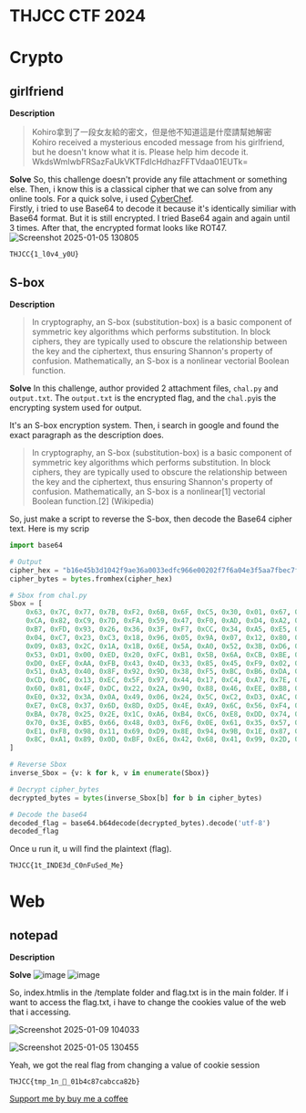 # THJCC CTF 2024


# Crypto

## girlfriend
**Description**
> Kohiro拿到了一段女友給的密文，但是他不知道這是什麼請幫她解密 Kohiro received a mysterious encoded message from his girlfriend, but he doesn't know what it is. Please help him decode it. WkdsWmIwbFRSazFaUkVKTFdIcHdhazFFTVdaa01EUTk=

**Solve**
So, this challenge doesn't provide any file attachment or something else. Then, i know this is a classical cipher that we can solve from any online tools. For a quick solve, i used [CyberChef](https://gchq.github.io/CyberChef/). </br>
Firstly, i tried to use Base64 to decode it because it's identically similiar with Base64 format. But it is still encrypted. I tried Base64 again and again until 3 times. After that, the encrypted format looks like ROT47.
![Screenshot 2025-01-05 130805](https://github.com/user-attachments/assets/aef8b919-ce86-442a-bfb3-fb7ef8eb10a1)

```flag
THJCC{1_l0v4_y0U}
```

## S-box
**Description**
> In cryptography, an S-box (substitution-box) is a basic component of symmetric key algorithms which performs substitution. In block ciphers, they are typically used to obscure the relationship between the key and the ciphertext, thus ensuring Shannon's property of confusion. Mathematically, an S-box is a nonlinear vectorial Boolean function.

**Solve**
In this challenge, author provided 2 attachment files, `chal.py` and `output.txt`. The `output.txt` is the encrypted flag, and the `chal.py`is the encrypting system used for output.

It's an S-box encryption system. Then, i search in google and found the exact paragraph as the description does.
> In cryptography, an S-box (substitution-box) is a basic component of symmetric key algorithms which performs substitution. In block ciphers, they are typically used to obscure the relationship between the key and the ciphertext, thus ensuring Shannon's property of confusion. Mathematically, an S-box is a nonlinear[1] vectorial Boolean function.[2] (Wikipedia)

So, just make a script to reverse the S-box, then decode the Base64 cipher text. Here is my scrip
```python
import base64

# Output
cipher_hex = "b16e45b3d1042f9ae36a0033edfc966e00202f7f6a04e3f5aa7fbec7fc23b17f6a04c75033d12727"
cipher_bytes = bytes.fromhex(cipher_hex)

# Sbox from chal.py
Sbox = [
    0x63, 0x7C, 0x77, 0x7B, 0xF2, 0x6B, 0x6F, 0xC5, 0x30, 0x01, 0x67, 0x2B, 0xFE, 0xD7, 0xAB, 0x76,
    0xCA, 0x82, 0xC9, 0x7D, 0xFA, 0x59, 0x47, 0xF0, 0xAD, 0xD4, 0xA2, 0xAF, 0x9C, 0xA4, 0x72, 0xC0,
    0xB7, 0xFD, 0x93, 0x26, 0x36, 0x3F, 0xF7, 0xCC, 0x34, 0xA5, 0xE5, 0xF1, 0x71, 0xD8, 0x31, 0x15,
    0x04, 0xC7, 0x23, 0xC3, 0x18, 0x96, 0x05, 0x9A, 0x07, 0x12, 0x80, 0xE2, 0xEB, 0x27, 0xB2, 0x75,
    0x09, 0x83, 0x2C, 0x1A, 0x1B, 0x6E, 0x5A, 0xA0, 0x52, 0x3B, 0xD6, 0xB3, 0x29, 0xE3, 0x2F, 0x84,
    0x53, 0xD1, 0x00, 0xED, 0x20, 0xFC, 0xB1, 0x5B, 0x6A, 0xCB, 0xBE, 0x39, 0x4A, 0x4C, 0x58, 0xCF,
    0xD0, 0xEF, 0xAA, 0xFB, 0x43, 0x4D, 0x33, 0x85, 0x45, 0xF9, 0x02, 0x7F, 0x50, 0x3C, 0x9F, 0xA8,
    0x51, 0xA3, 0x40, 0x8F, 0x92, 0x9D, 0x38, 0xF5, 0xBC, 0xB6, 0xDA, 0x21, 0x10, 0xFF, 0xF3, 0xD2,
    0xCD, 0x0C, 0x13, 0xEC, 0x5F, 0x97, 0x44, 0x17, 0xC4, 0xA7, 0x7E, 0x3D, 0x64, 0x5D, 0x19, 0x73,
    0x60, 0x81, 0x4F, 0xDC, 0x22, 0x2A, 0x90, 0x88, 0x46, 0xEE, 0xB8, 0x14, 0xDE, 0x5E, 0x0B, 0xDB,
    0xE0, 0x32, 0x3A, 0x0A, 0x49, 0x06, 0x24, 0x5C, 0xC2, 0xD3, 0xAC, 0x62, 0x91, 0x95, 0xE4, 0x79,
    0xE7, 0xC8, 0x37, 0x6D, 0x8D, 0xD5, 0x4E, 0xA9, 0x6C, 0x56, 0xF4, 0xEA, 0x65, 0x7A, 0xAE, 0x08,
    0xBA, 0x78, 0x25, 0x2E, 0x1C, 0xA6, 0xB4, 0xC6, 0xE8, 0xDD, 0x74, 0x1F, 0x4B, 0xBD, 0x8B, 0x8A,
    0x70, 0x3E, 0xB5, 0x66, 0x48, 0x03, 0xF6, 0x0E, 0x61, 0x35, 0x57, 0xB9, 0x86, 0xC1, 0x1D, 0x9E,
    0xE1, 0xF8, 0x98, 0x11, 0x69, 0xD9, 0x8E, 0x94, 0x9B, 0x1E, 0x87, 0xE9, 0xCE, 0x55, 0x28, 0xDF,
    0x8C, 0xA1, 0x89, 0x0D, 0xBF, 0xE6, 0x42, 0x68, 0x41, 0x99, 0x2D, 0x0F, 0xB0, 0x54, 0xBB, 0x16
]

# Reverse Sbox
inverse_Sbox = {v: k for k, v in enumerate(Sbox)}

# Decrypt cipher_bytes
decrypted_bytes = bytes(inverse_Sbox[b] for b in cipher_bytes)

# Decode the base64
decoded_flag = base64.b64decode(decrypted_bytes).decode('utf-8')
decoded_flag

```
Once u run it, u will find the plaintext (flag).
```flag
THJCC{1t_INDE3d_C0nFuSed_Me}
```

# Web

## notepad
**Description**
> 

**Solve**
![image](https://github.com/user-attachments/assets/9fb74e58-4c39-45d9-a439-2bc3aa5ae92e)
![image](https://github.com/user-attachments/assets/cf4aeaad-991e-43a9-89de-5692d4710bc3)

So, index.htmlis in the /template  folder and flag.txt is in the main folder. If i want to access the flag.txt, i have to change the cookies value of the web that i accessing.

![Screenshot 2025-01-09 104033](https://github.com/user-attachments/assets/f4beb959-5c84-4fdd-82f4-1ed77978b42b)

![Screenshot 2025-01-05 130455](https://github.com/user-attachments/assets/3b2cf63b-5348-46e6-aaf0-9dd7784f0e3e)

Yeah, we got the real flag from changing a value of cookie session 




```flag
THJCC{tmp_1n_🐍_01b4c87cabcca82b}
```


[Support me by buy me a coffee](https://ko-fi.com/abiabdillah)

